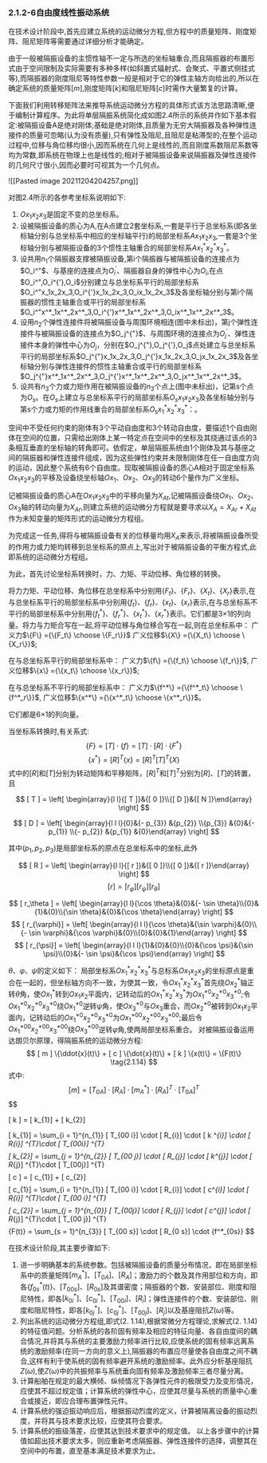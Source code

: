 ### 2.1.2-6自由度线性振动系统

在技术设计阶段中,首先应建立系统的运动微分方程,但方程中的质量矩阵、刚度矩阵、阻尼矩阵等需要通过详细分析才能确定。

由于一般被隔振设备的主惯性轴不一定与所选的坐标轴重合,而且隔振器的布置形式由于空间限制及实际需要有多种多样(如斜置式辐射式、会聚式、平置式侧挂式等),而隔振器的刚度阻尼等特性参数一般是相对于它的弹性主轴方向给出的,所以在确定系统的质量矩阵$[m]$,刚度矩阵$[k]$和阻尼矩阵$[c]$时需作大量繁复的计算。

下面我们利用转移矩阵法来推导系统运动微分方程的具体形式该方法思路清晰,便于编制计算程序。为此将单层隔振系统简化成如图2.4所示的系统并作如下基本假定:被隔振设备A是绝对刚体;基础是绝对刚体,且质量为无穷大隔振器及各种弹性连接件的质量可忽略(认为没有质量),只有弹性及阻尼,且阻尼是粘滞型的;在整个运动过程中,位移与角位移均很小,因而系统在几何上是线性的,而且刚度系数阻尼系数等均为常数,即系统在物理上也是线性的;相对于被隔振设备来说隔振器及弹性连接件的几何尺寸很小,因而必要时可视其为一个几何点。

![[Pasted image 20211204204257.png]]

对图2.4所示的各参考坐标系说明如下:
1. $Ox_1x_2x_3$是固定不变的总坐标系。
2. 设被隔振设备的质心为A,在A点建立2套坐标系,一套是平行于总坐标系(即各坐标轴分别与总坐标系中相应的坐标轴平行)的局部坐标系$Ax_1x_2x_3$,一套是3个坐标轴分别与被隔振设备的3个惯性主轴重合的局部坐标系$Ax^*_1x^*_2x^*_3$。
3. 设共用$n_1$个隔振器支撑被隔振设备,第i个隔振器与被隔振设备的连接点为$O_i^"$、与基座的连接点为$O_i^{'}$、隔振器自身的弹性中心为$O_i$,在点$O_i^",O_i^{'},O_i$分别建立与总坐标系平行的局部坐标系$O_i^"x_1x_2x_3,O_i^{'}x_1x_2x_3,O_ix_1x_2x_3$及各坐标轴分别与第i个隔振器的惯性主轴重合或平行的局部坐标系$O_i^"x^*_1x^*_2x^*_3,O_i^{'}x^*_1x^*_2x^*_3,O_ix^*_1x^*_2x^*_3$。
4. 设用$n_2$个弹性连接件将被隔振设备与周围环境相连(图中未标出)，第j个弹性连接件与被隔振设备的连接点为$O_j^{"}$、与周围环境的连接点为$O_j^{'}$、弹性连接件本身的弹性中心为$O_j$，分别在$O_j^{"},O_j^{'},O_j$点处建立与总坐标系平行的局部坐标系$O_j^{"}x_1x_2x_3,O_j^{'}x_1x_2x_3,O_jx_1x_2x_3$及各坐标轴分别与弹性连接件的惯性主轴重合或平行的局部坐标系$O_j^{"}x^*_1x^*_2x^*_3,O_j^{'}x^*_1x^*_2x^*_3,O_jx^*_1x^*_2x^*_3$。
5. 设共有$n_3$个力或力矩作用在被隔振设备的$n_3$个点上(图中未标出)，记第s个点为$O_s$。在$O_s$上建立与总坐标系平行的局部坐标系$O_sx_1x_2x_3$及各坐标轴分别与第s个力或力矩的作用线重合的局部坐标系$O_sx^*_1x^*_2x^*_3$：。

空间中不受任何约束的刚体有3个平动自由度和3个转动自由度，要描述1个自由刚体在空间的位置，只需给出刚体上某一特定点在空间中的坐标及其绕通过该点的3条相互垂直的坐标轴的转角即可。依假定，单层隔振系统由1个刚体及其与基座之间的隔振器和弹性连接件组成，因为这些弹性约束并未限制刚体在任一自由度方向的运动，因此整个系统有6个自由度。现取被隔振设备的质心A相对于固定坐标系$Ox_1x_2x_3$的平移及设备绕坐标轴$Ox_1$、$Ox_2$、$Ox_3$的转动6个量作为广义坐标。

记被隔振设备的质心A在$Ox_1x_2x_3$中的平移向量为$X_{At}$,记被隔振设备绕$Ox_1$、$Ox_2$、$Ox_3$轴的转动向量为$X_{Ar}$,则建立系统的运动微分方程就是要寻求以$X_A=X_{Ar}+X_{At}$作为未知变量的矩阵形式的运动微分方程组。

为完成这一任务,得将与被隔振设备有关的位移量均用$X_A$来表示,将被隔振设备所受的作用力或力矩均转移到总坐标系的原点上,写出对于被隔振设备的平衡方程式,此即系统的运动微分方程组。

为此，首先讨论坐标系转换时，力、力矩、平动位移、角位移的转换。

将力力矩、平动位移、角位移在总坐标系中分别用$\{F_t\}$、$\{F_r\}$、$\{X_t\}$、$\{X_r\}$表示,在与总坐标系平行的局部坐标系中分别用$\{f_t\}$、$\{f_r\}$、$\{x_t\}$、$\{x_r\}$表示,在与总坐标系不平行的局部坐标系中分别用$\{f^*_t\}$、$\{f^*_r\}$、$\{x^*_t\}$、$\{x^*_r\}$表示。它们都是3×1的列向量。将力与力矩合写在一起,将平动位移与角位移合写在一起,则在总坐标系中：
广义力$\{F\} ={\{F_t\} \choose \{F_r\}}$
广义位移$\{X\} ={\{X_t\} \choose \{X_r\}}$;

在与总坐标系平行的局部坐标系中：
广义力$\{f\} ={\{f_t\} \choose \{f_r\}}$,
广义位移$\{x\} ={\{x_t\} \choose \{x_r\}}$;

在与总坐标系不平行的局部坐标系中：
广义力$\{f^*\} ={\{f^*_t\} \choose \{f^*_r\}}$,
广义位移$\{x^*\} ={\{x^*_t\} \choose \{x^*_r\}}$。

它们都是6×1的列向量。

当坐标系转换时,有关系式:
$$
\{F \} = [ T ] \cdot \{f \} = [ T ] \cdot [ R ] \cdot \{F ^{*}\}
\tag{2.1.12}
$$
$$
\{x ^{*}\} = [ R ] ^{T}\{x \} = [ R ] ^{T}[ T ] ^{T}\{X \}
\tag{2.1.13}
$$
式中的$[R]$和$[T]$分别为转动矩阵和平移矩阵，$[R]^T$和$[T]^T$分别为$[R]$、$[T]$的转置，且

$$
[ T ] = \left[ \begin{array}{l l}{[ T ]}&{[ 0 ]}\\{[ D ]}&{[ N ]}\end{array} \right]
$$

$$
[ D ] = \left[ \begin{array}{l l l}{0}&{- p_{3}} &{p_{2}} \\{p_{3}} &{0}&{- p_{1}} \\{- p_{2}} &{p_{1}} &{0}\end{array} \right]
$$

其中($p_1,p_2,p_3$)是局部坐标系的原点在总坐标系中的坐标,此外

$$
[ R ] = \left[ \begin{array}{l l}{[ r ]}&{[ 0 ]}\\{[ 0  ]}&{[ r ]}\end{array} \right]
$$
$$
[ r ] = [ r_{\varphi}] [ r_{\psi}] [ r_{\theta}]
$$

$$
[ r_\theta ] = \left[ \begin{array}{l l}{\cos \theta}&{0}&{- \sin \theta}\\{0}&{1}&{0}\\{\sin \theta}&{0}&{\cos \theta}\end{array} \right]
$$
$$
[ r_{\varphi}] = \left[ \begin{array}{l l l}{\cos \theta}&{\sin \varphi}&{0}\\{- \sin \varphi}&{\cos \varphi}&{0}\\{0}&{0}&{1}\end{array} \right]
$$
$$
[ r_{\psi}] = \left[ \begin{array}{l l l}{1}&{0}&{0}\\{0}&{\cos \psi}&{\sin \psi}\\{0}&{- \sin \psi}&{\cos \psi}\end{array} \right]
$$

$\theta$、$\varphi$、$\psi$的定义如下：
局部坐标系$Ox^*_1x^*_2x^*_3$与总标系$Ox_1x_2x_3$的坐标原点是重合在一起的，但坐标轴方向不一致，为使其一致，令$Ox^*_1x^*_2x^*_3$首先绕$Ox^*_2$轴正转$\theta$角，使$Ox^*_1$转到$Ox_1x_2$平面内，记转动后的$Ox^*_1x^*_2x^*_3$为$Ox^{*0}_1x^{*0}_2x^{*0}_3$;令$Ox^{*0}_1x^{*0}_2x^{*0}_3$绕$Ox^{*0}_1$逆转$\psi$角，使$Ox^{*0}_3$与$Ox_3$重合，而$Ox^{*0}_2$被转到$Ox_1x_2$平面内，记转动后的$Ox^{*0}_1x^{*0}_2x^{*0}_3$为$Ox^{*00}_1x^{*00}_2x^{*00}_3$;最后令$Ox^{*00}_1x^{*00}_2x^{*00}_3$绕$Ox^{*00}_3$逆转$\varphi$角,使两局部坐标系重合。
对被隔振设备运用达朗贝尔原理，得隔振系统的运动微分方程:
$$
[ m ] \{\ddot{x}(t)\} + [ c ] \{\dot{x}(t)\} + [ k ] \{x(t)\} = \{F(t)\}
\tag{2.1.14}
$$
式中:
$$
[ m ] = [ T_{0 A}] \cdot [ R_{A}] \cdot [ m ^*_{A}] \cdot [ R_{A}] ^{T}\cdot [ T_{0 A}] ^{T}
$$
$$

[ k ] = [ k_{1}] + [ k_{2}]

$$
$$
[ k_{1}] = \sum_{i = 1}^{n_{1}} [ T_{00 i}] \cdot [ R_{i}] \cdot [ k ^*_{i}] \cdot [ R_{i}] ^{T}\cdot [ T_{00i}] ^{T}
$$
$$
[ k_{2}] = \sum_{j = 1}^{n_{2}} [ T_{00 j}] \cdot [ R_{j}] \cdot [ k^*_{j}] \cdot [ R_{j}] ^{T}\cdot [ T_{00j}] ^{T}
$$
$$
[ c ] = [ c_{1}] + [ c_{2}]
$$
$$
[ c_{1}] = \sum_{i = 1}^{n_{1}} [ T_{00 i}] \cdot [ R_{i}] \cdot [ c^*_{i}] \cdot [ R_{i}] ^{T}\cdot [ T_{00 i}] ^{T}
$$
$$
[ c_{2}] = \sum_{j = 1}^{n_{0}} [ T_{00j}] \cdot [ R_{j}] \cdot [ c^*_{j}] \cdot [ R_{j}] ^{T}\cdot [ T_{00 j}] ^{T}
$$
$$
\{F(t)\} = \sum_{s = 1}^{n_{3}} [ T_{00 s}] \cdot [ R_{0 s}] \cdot \{f^*_{0s}\}
$$

在技术设计阶段,其主要步骤如下:

1. 进一步明确基本的系统参数。包括被隔振设备的质量分布情况，即在局部坐标系中的质量矩阵$[m^*_A]$、$[T_{0A}]$、$[R_A]$；激励力的个数及其作用部位和方向，即各$\{f^*_{0s}(t)\}$、$[T_{00s}]$、$[R_{0s}]$及其谱密度；隔振器的个数、安装部位、刚度和阻尼特性，即各$[k^*_{0i}]$、$[c^*_{0i}]$、$[T_{00i}]$、$[R_i]$；弹性连接件的个数、安装部位、刚度和阻尼特性，即各$[k^*_{0j}]$、$[c^*_{0j}]$、$[T_{00j}]$、$[R_j]$以及基座阻抗$Z(ω)$等。
2. 列出系统的运动微分方程组,即式(2. 1.14),根据常微分方程理论,求解式(2. 1.14)的特征值问题。分析系统的各阶固有频率及相应的特征向量、各自由度间的耦合情况,并将其与系统的主要激励力频率进行比较,应使系统的固有频率远离系统的激励频率(在同一方向的意义上),隔振器的布置应尽量使各自由度之间不耦合,这样有利于使系统的固有频率避开系统的激励频率。此外应分析基座阻抗$Z(\omega)$,使$Z(\omega)$中的共振频率与系统垂向固有频率及激励频率三者尽量分离。
3. 计算船舶在规定的最大横倾、纵倾情况下各弹性元件的极限受力及变形情况，应使其不超过规定值；计算系统的弹性中心，应使其尽量与系统的质量中心重合或接近，即应合理布置弹性元件。
4. 计算系统的强迫振动响应后，根据振动烈度的定义，计算被隔离设备的振动烈度，并将其与技术要求比较，应使其符合要求。
5. 计算系统的振级落差，应使其达到技术要求中的规定值。
以上各步骤中的计算值如超出技术要求太多，则应重新考虑隔振器、弹性连接件的选择，调整其在空间中的布置，直至基本满足技术要求为止。